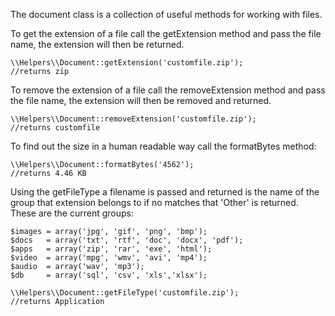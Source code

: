 The document class is a collection of useful methods for working with files.

To get the extension of a file call the getExtension method and pass the file name, the extension will then be returned.


```
\\Helpers\\Document::getExtension('customfile.zip');
//returns zip
```

To remove the extension of a file call the removeExtension method and pass the file name, the extension will then be removed and returned.


```
\\Helpers\\Document::removeExtension('customfile.zip');
//returns customfile
```

To find out the size in a human readable way call the formatBytes method:


```
\\Helpers\\Document::formatBytes('4562');
//returns 4.46 KB
```

Using the getFileType a filename is passed and returned is the name of the group that extension belongs to if no matches that 'Other' is returned.
These are the current groups:

```
$images = array('jpg', 'gif', 'png', 'bmp');
$docs   = array('txt', 'rtf', 'doc', 'docx', 'pdf');
$apps   = array('zip', 'rar', 'exe', 'html');
$video  = array('mpg', 'wmv', 'avi', 'mp4');
$audio  = array('wav', 'mp3');
$db     = array('sql', 'csv', 'xls','xlsx');
```


```
\\Helpers\\Document::getFileType('customfile.zip');
//returns Application
```
